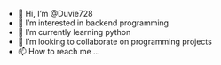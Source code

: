 - 👋 Hi, I’m @Duvie728
- 👀 I’m interested in backend programming 
- 🌱 I’m currently learning python 
- 💞️ I’m looking to collaborate on programming projects 
- 📫 How to reach me ...

<!---
Duvie728/Duvie728 is a ✨ special ✨ repository because its `README.md` (this file) appears on your GitHub profile.
You can click the Preview link to take a look at your changes.
--->
